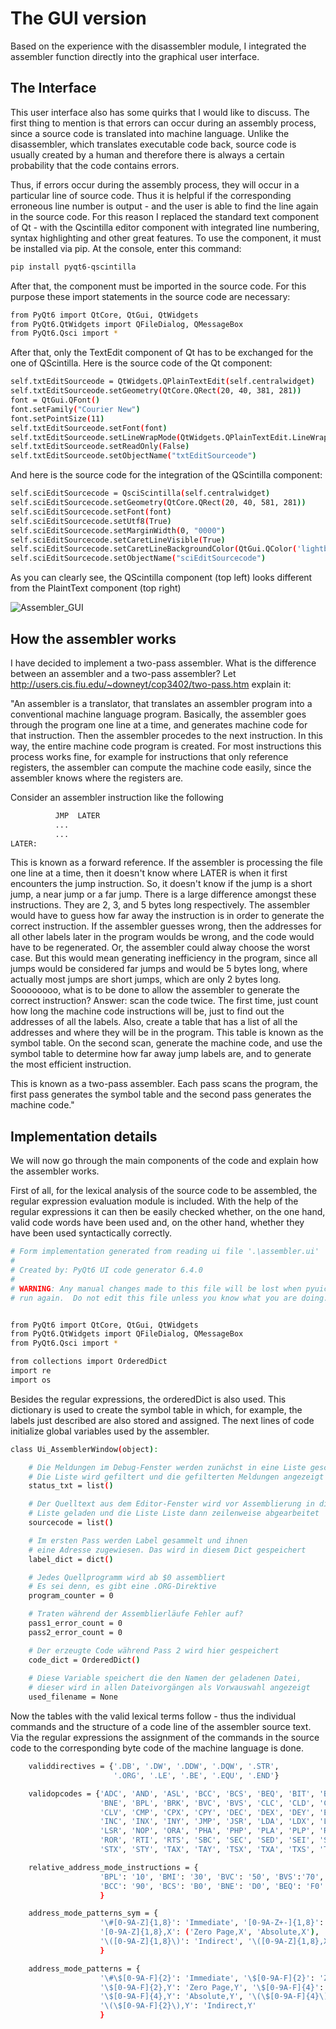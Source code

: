 # The GUI version
Based on the experience with the disassembler module, I integrated the assembler function directly into the graphical user interface.

## The Interface
This user interface also has some quirks that I would like to discuss. The first thing to mention is that errors can occur during an assembly process, since a source code is translated into machine language. Unlike the disassembler, which translates executable code back, source code is usually created by a human and therefore there is always a certain probability that the code contains errors.

Thus, if errors occur during the assembly process, they will occur in a particular line of source code. Thus it is helpful if the corresponding erroneous line number is output - and the user is able to find the line again in the source code. For this reason I replaced the standard text component of Qt - with the Qscintilla editor component with integrated line numbering, syntax highlighting and other great features. To use the component, it must be installed via pip. At the console, enter this command:

```bash
pip install pyqt6-qscintilla
```

After that, the component must be imported in the source code. For this purpose these import statements in the source code are necessary:

```bash
from PyQt6 import QtCore, QtGui, QtWidgets
from PyQt6.QtWidgets import QFileDialog, QMessageBox
from PyQt6.Qsci import *
```

After that, only the TextEdit component of Qt has to be exchanged for the one of QScintilla.
Here is the source code of the Qt component:

```bash
self.txtEditSourceode = QtWidgets.QPlainTextEdit(self.centralwidget)
self.txtEditSourceode.setGeometry(QtCore.QRect(20, 40, 381, 281))
font = QtGui.QFont()
font.setFamily("Courier New")
font.setPointSize(11)
self.txtEditSourceode.setFont(font)
self.txtEditSourceode.setLineWrapMode(QtWidgets.QPlainTextEdit.LineWrapMode.NoWrap)
self.txtEditSourceode.setReadOnly(False)
self.txtEditSourceode.setObjectName("txtEditSourceode")
```

And here is the source code for the integration of the QScintilla component:

```bash
self.sciEditSourcecode = QsciScintilla(self.centralwidget)
self.sciEditSourcecode.setGeometry(QtCore.QRect(20, 40, 581, 281))
self.sciEditSourcecode.setFont(font)
self.sciEditSourcecode.setUtf8(True)
self.sciEditSourcecode.setMarginWidth(0, "0000")
self.sciEditSourcecode.setCaretLineVisible(True)
self.sciEditSourcecode.setCaretLineBackgroundColor(QtGui.QColor('lightblue'))
self.sciEditSourcecode.setObjectName("sciEditSourcecode")
```

As you can clearly see, the QScintilla component (top left) looks different from the PlaintText component (top right)

![Assembler_GUI](/images/assembler-v1.png)

## How the assembler works
I have decided to implement a two-pass assembler. What is the difference between an assembler and a two-pass assembler? Let http://users.cis.fiu.edu/~downeyt/cop3402/two-pass.htm explain it:

"An assembler is a translator, that translates an assembler program into a conventional machine language program. Basically, the assembler goes through the program one line at a time, and generates machine code for that instruction. Then the assembler procedes to the next instruction. In this way, the entire machine code program is created. For most instructions this process works fine, for example for instructions that only reference registers, the assembler can compute the machine code easily, since the assembler knows where the registers are.

Consider an assembler instruction like the following

```bash 
          JMP  LATER
          ...
          ...
LATER:
```

This is known as a forward reference. If the assembler is processing the file one line at a time, then it doesn't know where LATER is when it first encounters the jump instruction. So, it doesn't know if the jump is a short jump, a near jump or a far jump. There is a large difference amongst these instructions. They are 2, 3, and 5 bytes long respectively. The assembler would have to guess how far away the instruction is in order to generate the correct instruction. If the assembler guesses wrong, then the addresses for all other labels later in the program woulds be wrong, and the code would have to be regenerated. Or, the assembler could alway choose the worst case. But this would mean generating inefficiency in the program, since all jumps would be considered far jumps and would be 5 bytes long, where actually most jumps are short jumps, which are only 2 bytes long.
Soooooooo, what is to be done to allow the assembler to generate the correct instruction? Answer: scan the code twice. The first time, just count how long the machine code instructions will be, just to find out the addresses of all the labels. Also, create a table that has a list of all the addresses and where they will be in the program. This table is known as the symbol table. On the second scan, generate the machine code, and use the symbol table to determine how far away jump labels are, and to generate the most efficient instruction.

This is known as a two-pass assembler. Each pass scans the program, the first pass generates the symbol table and the second pass generates the machine code."

## Implementation details
We will now go through the main components of the code and explain how the assembler works.

First of all, for the lexical analysis of the source code to be assembled, the regular expression evaluation module is included. With the help of the regular expressions it can then be easily checked whether, on the one hand, valid code words have been used and, on the other hand, whether they have been used syntactically correctly.

```bash
# Form implementation generated from reading ui file '.\assembler.ui'
#
# Created by: PyQt6 UI code generator 6.4.0
#
# WARNING: Any manual changes made to this file will be lost when pyuic6 is
# run again.  Do not edit this file unless you know what you are doing.


from PyQt6 import QtCore, QtGui, QtWidgets
from PyQt6.QtWidgets import QFileDialog, QMessageBox
from PyQt6.Qsci import *

from collections import OrderedDict
import re
import os
```

Besides the regular expressions, the orderedDict is also used. This dictionary is used to create the symbol table in which, for example, the labels just described are also stored and assigned. The next lines of code initialize global variables used by the assembler.

```bash
class Ui_AssemblerWindow(object):

    # Die Meldungen im Debug-Fenster werden zunächst in eine Liste geschrieben
    # Die Liste wird gefiltert und die gefilterten Meldungen angezeigt
    status_txt = list()

    # Der Quelltext aus dem Editor-Fenster wird vor Assemblierung in diese
    # Liste geladen und die Liste Liste dann zeilenweise abgearbeitet
    sourcecode = list()

    # Im ersten Pass werden Label gesammelt und ihnen 
    # eine Adresse zugewiesen. Das wird in diesem Dict gespeichert 
    label_dict = dict()

    # Jedes Quellprogramm wird ab $0 assembliert
    # Es sei denn, es gibt eine .ORG-Direktive
    program_counter = 0

    # Traten während der Assemblierläufe Fehler auf?
    pass1_error_count = 0
    pass2_error_count = 0

    # Der erzeugte Code während Pass 2 wird hier gespeichert
    code_dict = OrderedDict()
    
    # Diese Variable speichert die den Namen der geladenen Datei,
    # dieser wird in allen Dateivorgängen als Vorwauswahl angezeigt
    used_filename = None
```

Now the tables with the valid lexical terms follow - thus the individual commands and the structure of a code line of the assembler source text. Via the regular expressions the assignment of the commands in the source code to the corresponding byte code of the machine language is done.
 
```bash
    validdirectives = {'.DB', '.DW', '.DDW', '.DQW', '.STR', 
                       '.ORG', '.LE', '.BE', '.EQU', '.END'}

    validopcodes = {'ADC', 'AND', 'ASL', 'BCC', 'BCS', 'BEQ', 'BIT', 'BMI',
                    'BNE', 'BPL', 'BRK', 'BVC', 'BVS', 'CLC', 'CLD', 'CLI',
                    'CLV', 'CMP', 'CPX', 'CPY', 'DEC', 'DEX', 'DEY', 'EOR',
                    'INC', 'INX', 'INY', 'JMP', 'JSR', 'LDA', 'LDX', 'LDY',
                    'LSR', 'NOP', 'ORA', 'PHA', 'PHP', 'PLA', 'PLP', 'ROL',
                    'ROR', 'RTI', 'RTS', 'SBC', 'SEC', 'SED', 'SEI', 'STA', 
                    'STX', 'STY', 'TAX', 'TAY', 'TSX', 'TXA', 'TXS', 'TYA'}

    relative_address_mode_instructions = {
                    'BPL': '10', 'BMI': '30', 'BVC': '50', 'BVS':'70', 
                    'BCC': '90', 'BCS': 'B0', 'BNE': 'D0', 'BEQ': 'F0'
                    }

    address_mode_patterns_sym = {
                    '\#[0-9A-Z]{1,8}': 'Immediate', '[0-9A-Z+-]{1,8}': ('Zero Page', 'Absolute'), 
                    '[0-9A-Z]{1,8},X': ('Zero Page,X', 'Absolute,X'), '[0-9A-Z]{1,8},Y': ('Zero Page,Y', 'Absolute,Y'),  
                    '\([0-9A-Z]{1,8}\)': 'Indirect', '\([0-9A-Z]{1,8},X\)': 'Indirect,X', '\([0-9A-Z]{1,8}\),Y': 'Indirect,Y'
                    }

    address_mode_patterns = {
                    '\#\$[0-9A-F]{2}': 'Immediate', '\$[0-9A-F]{2}': 'Zero Page', '\$[0-9A-F]{2},X': 'Zero Page,X', 
                    '\$[0-9A-F]{2},Y': 'Zero Page,Y', '\$[0-9A-F]{4}': 'Absolute', '\$[0-9A-F]{4},X': 'Absolute,X',
                    '\$[0-9A-F]{4},Y': 'Absolute,Y', '\(\$[0-9A-F]{4}\)': 'Indirect', '\(\$[0-9A-F]{2},X\)': 'Indirect,X',
                    '\(\$[0-9A-F]{2}\),Y': 'Indirect,Y'
                    }
```


